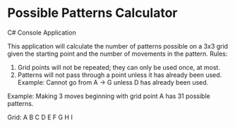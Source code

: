 # Possible Patterns Calculator

C# Console Application

This application will calculate the number of patterns possible on a 3x3 grid given the starting point and the number of movements in the pattern. 
Rules:
1.	Grid points will not be repeated; they can only be used once, at most.
2.	Patterns will not pass through a point unless it has already been used. 
Example: Cannot go from A -> G unless D has already been used.

Example: Making 3 moves beginning with grid point A has 31 possible patterns.

Grid:
A   B   C
D   E   F
G   H   I
